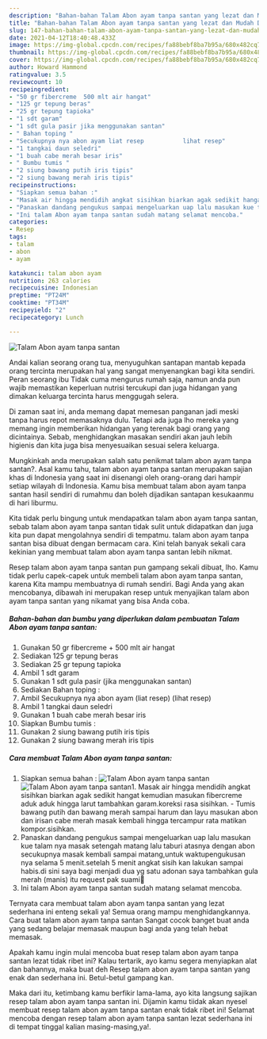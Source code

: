 ```yaml
---
description: "Bahan-bahan Talam Abon ayam tanpa santan yang lezat dan Mudah Dibuat"
title: "Bahan-bahan Talam Abon ayam tanpa santan yang lezat dan Mudah Dibuat"
slug: 147-bahan-bahan-talam-abon-ayam-tanpa-santan-yang-lezat-dan-mudah-dibuat
date: 2021-04-12T18:40:48.433Z
image: https://img-global.cpcdn.com/recipes/fa88bebf8ba7b95a/680x482cq70/talam-abon-ayam-tanpa-santan-foto-resep-utama.jpg
thumbnail: https://img-global.cpcdn.com/recipes/fa88bebf8ba7b95a/680x482cq70/talam-abon-ayam-tanpa-santan-foto-resep-utama.jpg
cover: https://img-global.cpcdn.com/recipes/fa88bebf8ba7b95a/680x482cq70/talam-abon-ayam-tanpa-santan-foto-resep-utama.jpg
author: Howard Hammond
ratingvalue: 3.5
reviewcount: 10
recipeingredient:
- "50 gr fibercreme  500 mlt air hangat"
- "125 gr tepung beras"
- "25 gr tepung tapioka"
- "1 sdt garam"
- "1 sdt gula pasir jika menggunakan santan"
- " Bahan toping "
- "Secukupnya nya abon ayam liat resep           lihat resep"
- "1 tangkai daun seledri"
- "1 buah cabe merah besar iris"
- " Bumbu tumis "
- "2 siung bawang putih iris tipis"
- "2 siung bawang merah iris tipis"
recipeinstructions:
- "Siapkan semua bahan :"
- "Masak air hingga mendidih angkat sisihkan biarkan agak sedikit hangat kemudian masukan fibercreme aduk aduk hingga larut tambahkan garam.koreksi rasa sisihkan. Tumis bawang putih dan bawang merah sampai harum dan layu masukan abon dan irisan cabe merah masak kembali hingga tercampur rata matikan kompor.sisihkan."
- "Panaskan dandang pengukus sampai mengeluarkan uap lalu masukan kue talam nya masak setengah matang lalu taburi atasnya dengan abon secukupnya masak kembali sampai matang,untuk waktupengukusan nya selama 5 menit.setelah 5 menit angkat sisih kan lakukan sampai habis.di sini saya bagi menjadi dua yg satu adonan saya tambahkan gula merah (manis) itu request pak suami🤭"
- "Ini talam Abon ayam tanpa santan sudah matang selamat mencoba."
categories:
- Resep
tags:
- talam
- abon
- ayam

katakunci: talam abon ayam 
nutrition: 263 calories
recipecuisine: Indonesian
preptime: "PT24M"
cooktime: "PT34M"
recipeyield: "2"
recipecategory: Lunch

---
```



![Talam Abon ayam tanpa santan](https://img-global.cpcdn.com/recipes/fa88bebf8ba7b95a/680x482cq70/talam-abon-ayam-tanpa-santan-foto-resep-utama.jpg)

Andai kalian seorang orang tua, menyuguhkan santapan mantab kepada orang tercinta merupakan hal yang sangat menyenangkan bagi kita sendiri. Peran seorang ibu Tidak cuma mengurus rumah saja, namun anda pun wajib memastikan keperluan nutrisi tercukupi dan juga hidangan yang dimakan keluarga tercinta harus menggugah selera.

Di zaman  saat ini, anda memang dapat memesan panganan jadi meski tanpa harus repot memasaknya dulu. Tetapi ada juga lho mereka yang memang ingin memberikan hidangan yang terenak bagi orang yang dicintainya. Sebab, menghidangkan masakan sendiri akan jauh lebih higienis dan kita juga bisa menyesuaikan sesuai selera keluarga. 



Mungkinkah anda merupakan salah satu penikmat talam abon ayam tanpa santan?. Asal kamu tahu, talam abon ayam tanpa santan merupakan sajian khas di Indonesia yang saat ini disenangi oleh orang-orang dari hampir setiap wilayah di Indonesia. Kamu bisa membuat talam abon ayam tanpa santan hasil sendiri di rumahmu dan boleh dijadikan santapan kesukaanmu di hari liburmu.

Kita tidak perlu bingung untuk mendapatkan talam abon ayam tanpa santan, sebab talam abon ayam tanpa santan tidak sulit untuk didapatkan dan juga kita pun dapat mengolahnya sendiri di tempatmu. talam abon ayam tanpa santan bisa dibuat dengan bermacam cara. Kini telah banyak sekali cara kekinian yang membuat talam abon ayam tanpa santan lebih nikmat.

Resep talam abon ayam tanpa santan pun gampang sekali dibuat, lho. Kamu tidak perlu capek-capek untuk membeli talam abon ayam tanpa santan, karena Kita mampu membuatnya di rumah sendiri. Bagi Anda yang akan mencobanya, dibawah ini merupakan resep untuk menyajikan talam abon ayam tanpa santan yang nikamat yang bisa Anda coba.

<!--inarticleads1-->

##### Bahan-bahan dan bumbu yang diperlukan dalam pembuatan Talam Abon ayam tanpa santan:

1. Gunakan 50 gr fibercreme + 500 mlt air hangat
1. Sediakan 125 gr tepung beras
1. Sediakan 25 gr tepung tapioka
1. Ambil 1 sdt garam
1. Gunakan 1 sdt gula pasir (jika menggunakan santan)
1. Sediakan  Bahan toping :
1. Ambil Secukupnya nya abon ayam (liat resep)           (lihat resep)
1. Ambil 1 tangkai daun seledri
1. Gunakan 1 buah cabe merah besar iris
1. Siapkan  Bumbu tumis :
1. Gunakan 2 siung bawang putih iris tipis
1. Gunakan 2 siung bawang merah iris tipis




<!--inarticleads2-->

##### Cara membuat Talam Abon ayam tanpa santan:

1. Siapkan semua bahan :
<img src="https://img-global.cpcdn.com/steps/4d4dc5a503685f1e/160x128cq70/talam-abon-ayam-tanpa-santan-langkah-memasak-1-foto.jpg" alt="Talam Abon ayam tanpa santan"><img src="https://img-global.cpcdn.com/steps/3e6d5cd672eb0222/160x128cq70/talam-abon-ayam-tanpa-santan-langkah-memasak-1-foto.jpg" alt="Talam Abon ayam tanpa santan">1. Masak air hingga mendidih angkat sisihkan biarkan agak sedikit hangat kemudian masukan fibercreme aduk aduk hingga larut tambahkan garam.koreksi rasa sisihkan. - Tumis bawang putih dan bawang merah sampai harum dan layu masukan abon dan irisan cabe merah masak kembali hingga tercampur rata matikan kompor.sisihkan.
1. Panaskan dandang pengukus sampai mengeluarkan uap lalu masukan kue talam nya masak setengah matang lalu taburi atasnya dengan abon secukupnya masak kembali sampai matang,untuk waktupengukusan nya selama 5 menit.setelah 5 menit angkat sisih kan lakukan sampai habis.di sini saya bagi menjadi dua yg satu adonan saya tambahkan gula merah (manis) itu request pak suami🤭
1. Ini talam Abon ayam tanpa santan sudah matang selamat mencoba.




Ternyata cara membuat talam abon ayam tanpa santan yang lezat sederhana ini enteng sekali ya! Semua orang mampu menghidangkannya. Cara buat talam abon ayam tanpa santan Sangat cocok banget buat anda yang sedang belajar memasak maupun bagi anda yang telah hebat memasak.

Apakah kamu ingin mulai mencoba buat resep talam abon ayam tanpa santan lezat tidak ribet ini? Kalau tertarik, ayo kamu segera menyiapkan alat dan bahannya, maka buat deh Resep talam abon ayam tanpa santan yang enak dan sederhana ini. Betul-betul gampang kan. 

Maka dari itu, ketimbang kamu berfikir lama-lama, ayo kita langsung sajikan resep talam abon ayam tanpa santan ini. Dijamin kamu tiidak akan nyesel membuat resep talam abon ayam tanpa santan enak tidak ribet ini! Selamat mencoba dengan resep talam abon ayam tanpa santan lezat sederhana ini di tempat tinggal kalian masing-masing,ya!.

